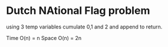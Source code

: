 # Dutch NAtional Flag problem
using 3 temp variables cumulate 0,1 and 2 and append to return.

Time O(n) = n
Space O(n) = 2n